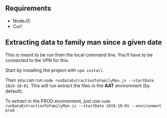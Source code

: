 ## Requirements
- NodeJS
- Curl

## Extracting data to family man since a given date
This is meant to be run from the local command line. You'll have to be connected to the VPN for this.

Start by installing the project with ```npm install```.

Then you can run ```node runDataExtractionToFamilyMan.js --startDate 2019-10-01```. This will run extract the files in the **AAT** environment (by default).

To extract in the PROD environment, just use ```node runDataExtractionToFamilyMan.js --startDate 2019-10-01 --environment prod```